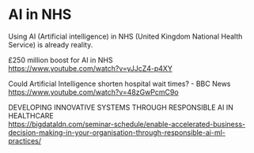 # AI in NHS

Using AI (Artificial intelligence) in NHS (United Kingdom National Health Service) is already reality. 

£250 million boost for AI in NHS<BR>
https://www.youtube.com/watch?v=yJJcZ4-p4XY<BR>

Could Artificial Intelligence shorten hospital wait times? - BBC News<BR>
https://www.youtube.com/watch?v=48zGwPcmC9o   <BR>
  
DEVELOPING INNOVATIVE SYSTEMS THROUGH RESPONSIBLE AI IN HEALTHCARE<BR>
https://bigdataldn.com/seminar-schedule/enable-accelerated-business-decision-making-in-your-organisation-through-responsible-ai-ml-practices/  
  
  
  
